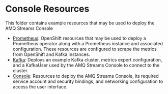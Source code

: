 # Console Resources

This folder contains example resources that may be used to deploy the AMQ Streams Console

* [Prometheus](./resources/prometheus): OpenShift resources that may be used to deploy a Prometheus operator along with a Prometheus instance and associated configuration. These resources are configured to scrape the metrics from OpenShift and Kafka instances.
* [Kafka](./resources/kafka): Deploys an example Kafka cluster, metrics export configuration, and a KafkaUser used by the AMQ Streams Console to connect to the cluster.
* [Console](./resources/console): Resources to deploy the AMQ Streams Console, its required service account and security bindings, and networking configuration to access the user interface.
